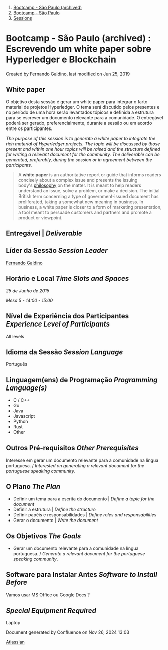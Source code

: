1. [Bootcamp - São Paulo (archived)](index.html)
2. [Bootcamp - São Paulo](18874376.html)
3. [Sessions](Sessions_18874398.html)

# Bootcamp - São Paulo (archived) : Escrevendo um white paper sobre Hyperledger e Blockchain

Created by Fernando Galdino, last modified on Jun 25, 2019

## White paper

O objetivo desta sessão é gerar um white paper para integrar o farto material de projetos Hyperledger. O tema será discutido pelos presentes e no período de uma hora serão levantados tópicos e definida a estrutura para se escrever um documento relevante para a comunidade. O entregável poderá ser gerado, preferencialmente, durante a sessão ou em acordo entre os participantes.

*The purpose of this session is to generate a white paper to integrate the rich material of Hyperledger projects. The topic will be discussed by those present and within one hour topics will be raised and the structure defined for writing a relevant document for the community. The deliverable can be generated, preferably, during the session or in agreement between the participants.*

> A **white paper** is an authoritative report or guide that informs readers concisely about a complex issue and presents the issuing body's [philosophy](https://en.wikipedia.org/wiki/Philosophy "Philosophy") on the matter. It is meant to help readers understand an issue, solve a problem, or make a decision. The initial British term concerning a type of government-issued document has proliferated, taking a somewhat new meaning in business. In business, a white paper is closer to a form of marketing presentation, a tool meant to persuade customers and partners and promote a product or viewpoint.

## Entregável | *Deliverable*

## Líder da Sessão *Session Leader*

[Fernando Galdino](https://www.linkedin.com/in/maxgaldinus)

## Horário e Local *Time Slots and Spaces*

*25 de Junho de 2015*

*Mesa 5 - 14:00 - 15:00*

## Nível de Experiência dos Participantes *Experience Level of Participants*

All levels

## Idioma da Sessão *Session Language*

Português

## Linguagem(ens) de Programação *Programming Language(s)*

- C / C++
- Go
- Java
- Javascript
- Python
- Rust
- Other

## Outros Pré-requisitos *Other Prerequisites*

Interesse em gerar um documento relevante para a comunidade na língua portuguesa. / *Interested on generating a relevant document for the portuguese speaking community*.

## O Plano *The Plan*

- Definir um tema para a escrita do documento | *Define a topic for the document*
- Definir a estrutura | *Define the structure*
- Definir papéis e responsabilidades | *Define roles and responsabilities*
- Gerar o documento | *Write the document*

## Os Objetivos *The Goals*

- Gerar um documento relevante para a comunidade na língua portuguesa. / *Generate a relevant document for the portuguese speaking community*.

## Software para Instalar Antes *Software to Install Before*

Vamos usar MS Office ou Google Docs ?

## *Special Equipment Required*

Laptop

Document generated by Confluence on Nov 26, 2024 13:03

[Atlassian](http://www.atlassian.com/)
